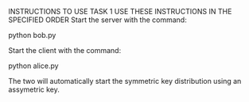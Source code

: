 INSTRUCTIONS TO USE TASK 1 
USE THESE INSTRUCTIONS IN THE SPECIFIED ORDER
Start the server with the command: 

python bob.py 

Start the client with the command: 

python alice.py 

The two will automatically start the symmetric key distribution using an assymetric key. 
